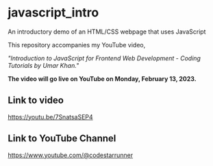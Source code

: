 # javascript_intro
An introductory demo of an HTML/CSS webpage that uses JavaScript

This repository accompanies my YouTube video, 

*"Introduction to JavaScript for Frontend Web Development - Coding Tutorials by Umar Khan."* 

**The video will go live on YouTube on Monday, February 13, 2023.**

Link to video
--------------------------
https://youtu.be/7SnatsaSEP4

Link to YouTube Channel 
--------------------------
https://www.youtube.com/@codestarrunner
